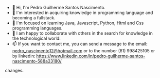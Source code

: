 - 👋 Hi, I'm Pedro Guilherme Santos Nascimento.
- 👀 I'm interested in acquiring knowledge in programming language and becoming a fullstack.
- 🌱 I'm focused on learning Java, Javascript, Python, Html and Css programming languages.
- 💞️ I am happy to collaborate with others in the search for knowledge in the technological world.
- 📫 If you want to contact me, you can send a message to the email: pedro_nascimento12@hotmail.com or to the number (81) 998425105 or by linkedin: https://www.linkedin.com/in/pedro-guilherme-santos-nascimento-588a33180/

<!---
PedrogSantoss/PedrogSantoss is a ✨ special ✨ repository because its `README.md` (this file) appears in your GitHub profile.
You can click the Preview link to see your changes ---> changes.
